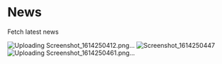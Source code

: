 # News
Fetch latest news

![Uploading Screenshot_1614250412.png…]()
![Screenshot_1614250447](https://user-images.githubusercontent.com/30018260/109140729-eb2d4b00-7782-11eb-861f-2db471ab5527.png)
![Uploading Screenshot_1614250461.png…]()
